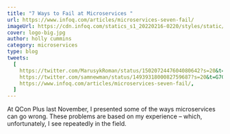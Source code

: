 ```yaml
---
title: "7 Ways to Fail at Microservices "
url: https://www.infoq.com/articles/microservices-seven-fail/
imageUrl: https://cdn.infoq.com/statics_s1_20220216-0220/styles/static/images/logo/logo-big.jpg
cover: logo-big.jpg
author: holly cummins
category: microservices
type: blog
tweets:
  [
    https://twitter.com/MarusykRoman/status/1502072447604080642?s=20&t=G7CrsZCxngWBb62BB77I3A,
    https://twitter.com/samnewman/status/1493931800082759687?s=20&t=G7CrsZCxngWBb62BB77I3A,
    https://www.infoq.com/articles/microservices-seven-fail/,
  ]
---
```


At QCon Plus last November, I presented some of the ways microservices can go wrong. These problems are based on my experience – which, unfortunately, I see repeatedly in the field.
